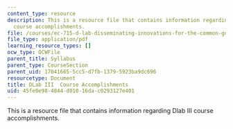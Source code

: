```yaml
---
content_type: resource
description: This is a resource file that contains information regarding Dlab III
  course accomplishments.
file: /courses/ec-715-d-lab-disseminating-innovations-for-the-common-good-spring-2007/45fe0e984844d01016dac0293127e401_MITEC_715S07_06_review.pdf
file_type: application/pdf
learning_resource_types: []
ocw_type: OCWFile
parent_title: Syllabus
parent_type: CourseSection
parent_uid: 17041665-5cc5-d7fb-1379-5923ba9dc696
resourcetype: Document
title: DLab III  Course Accomplishments
uid: 45fe0e98-4844-d010-16da-c0293127e401
---
```

This is a resource file that contains information regarding Dlab III course accomplishments.

